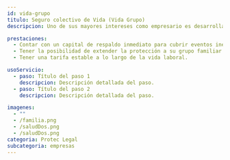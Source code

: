 ```yaml
---
id: vida-grupo
titulo: Seguro colectivo de Vida (Vida Grupo)
descripcion: Uno de sus mayores intereses como empresario es desarrollar acciones que le permitan elevar y mantener la calidad de vida de su recurso humano y su grupo familiar. Con el Seguro Colectivo de Vida de Protec Seguros, se respirará en su empresa un aire social y familiarmente responsable, asimismo, se verá un mejoramiento en el desempeño de sus empleados y en los resultados obtenidos. Este seguro tiene como beneficio para los asegurados un menor costo de la póliza por tratarse de una colectiva y la posibilidad de extenderlo a su grupo familiar, lo que genera en ellos un mayor sentido de pertenencia por la empresa. Tenga en cuenta además, que el respaldo económico que recibirá el empleado y su grupo familiar, minimiza la necesidad de acudir a temas legales con la empresa.  Gracias a que el Seguro de Vida, se convierte en un capital de respaldo inmediato para cubrir eventos inesperados, se disminuyen solicitudes de préstamos y niveles de endeudamiento por parte de sus empleados, contribuyendo a mantener los niveles de productividad y sostenimiento de la empresa. ​​​​​

prestaciones: 
  - Contar con un capital de respaldo inmediato para cubrir eventos inesperados
  - Tener la posibilidad de extender la protección a su grupo familiar.
  - Tener una tarifa estable a lo largo de la vida laboral.

usoServicio:
  - paso: Título del paso 1
    descripcion: Descripción detallada del paso.
  - paso: Título del paso 2
    descripcion: Descripción detallada del paso.

imagenes:
  - ""
  - /familia.png
  - /saludDos.png
  - /saludDos.png
categoria: Protec Legal
subcategoria: empresas
---
```

